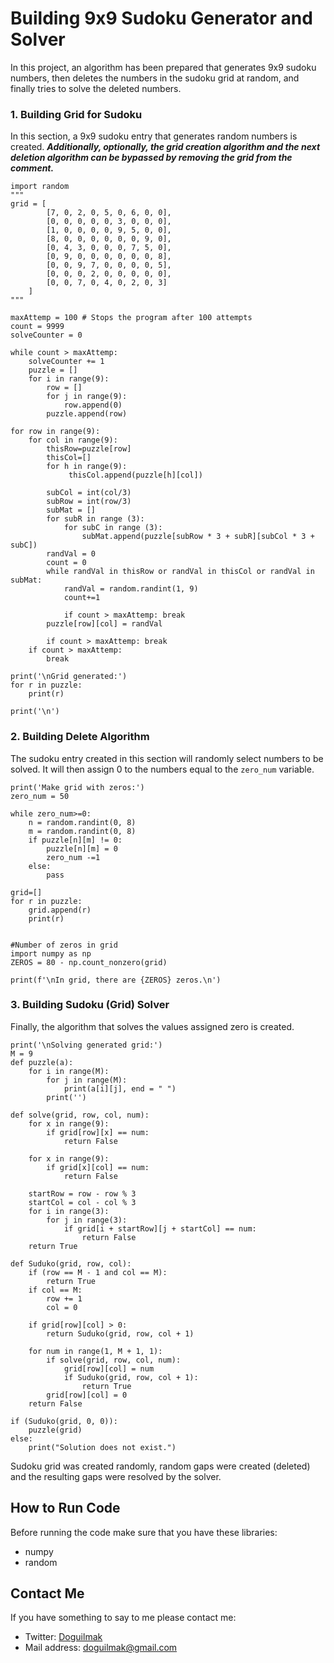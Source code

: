 
# Building 9x9 Sudoku Generator and Solver

In this project, an algorithm has been prepared that generates 9x9 sudoku numbers, then deletes the numbers in the sudoku grid at random, and finally tries to solve the deleted numbers.

### 1. Building Grid for Sudoku

In this section, a 9x9 sudoku entry that generates random numbers is created. ***Additionally, optionally, the grid creation algorithm and the next deletion algorithm can be bypassed by removing the grid from the comment.***

	import random 
	"""
	grid = [
	        [7, 0, 2, 0, 5, 0, 6, 0, 0],
	        [0, 0, 0, 0, 0, 3, 0, 0, 0],
	        [1, 0, 0, 0, 0, 9, 5, 0, 0],
	        [8, 0, 0, 0, 0, 0, 0, 9, 0],
	        [0, 4, 3, 0, 0, 0, 7, 5, 0],
	        [0, 9, 0, 0, 0, 0, 0, 0, 8],
	        [0, 0, 9, 7, 0, 0, 0, 0, 5],
	        [0, 0, 0, 2, 0, 0, 0, 0, 0],
	        [0, 0, 7, 0, 4, 0, 2, 0, 3]    
	    ]
	"""

	maxAttemp = 100 # Stops the program after 100 attempts
	count = 9999
	solveCounter = 0

	while count > maxAttemp:
	    solveCounter += 1
	    puzzle = []
	    for i in range(9):
	        row = []
	        for j in range(9):
	            row.append(0)
	        puzzle.append(row)

    for row in range(9):
        for col in range(9):
            thisRow=puzzle[row]
            thisCol=[]
            for h in range(9):
                 thisCol.append(puzzle[h][col])

            subCol = int(col/3)
            subRow = int(row/3)
            subMat = []
            for subR in range (3):
                for subC in range (3):
                    subMat.append(puzzle[subRow * 3 + subR][subCol * 3 + subC])
            randVal = 0
            count = 0
            while randVal in thisRow or randVal in thisCol or randVal in subMat:
                randVal = random.randint(1, 9)
                count+=1

                if count > maxAttemp: break 
            puzzle[row][col] = randVal

            if count > maxAttemp: break 
        if count > maxAttemp:
            break

	print('\nGrid generated:')
	for r in puzzle:
	    print(r)

	print('\n')

### 2. Building Delete Algorithm

The sudoku entry created in this section will randomly select numbers to be solved. It will then assign 0 to the numbers equal to the `zero_num` variable.

    print('Make grid with zeros:')
	zero_num = 50

	while zero_num>=0:
	    n = random.randint(0, 8)
	    m = random.randint(0, 8)
	    if puzzle[n][m] != 0:
	        puzzle[n][m] = 0
	        zero_num -=1
	    else:
	        pass
	    
	grid=[]   
	for r in puzzle:
	    grid.append(r)
	    print(r)
	    

	#Number of zeros in grid
	import numpy as np
	ZEROS = 80 - np.count_nonzero(grid)

	print(f'\nIn grid, there are {ZEROS} zeros.\n')

###  3. Building Sudoku (Grid) Solver

Finally, the algorithm that solves the values ​​assigned zero is created.

	print('\nSolving generated grid:')
	M = 9
	def puzzle(a):
	    for i in range(M):
	        for j in range(M):
	            print(a[i][j], end = " ")
	        print('')
	        
	def solve(grid, row, col, num):
	    for x in range(9):
	        if grid[row][x] == num:
	            return False
	             
	    for x in range(9):
	        if grid[x][col] == num:
	            return False 
	 
	    startRow = row - row % 3
	    startCol = col - col % 3
	    for i in range(3):
	        for j in range(3):
	            if grid[i + startRow][j + startCol] == num:
	                return False
	    return True
	 
	def Suduko(grid, row, col):    
	    if (row == M - 1 and col == M):
	        return True
	    if col == M:
	        row += 1
	        col = 0
	        
	    if grid[row][col] > 0:
	        return Suduko(grid, row, col + 1)
	    
	    for num in range(1, M + 1, 1):     
	        if solve(grid, row, col, num):         
	            grid[row][col] = num
	            if Suduko(grid, row, col + 1):
	                return True
	        grid[row][col] = 0
	    return False

	if (Suduko(grid, 0, 0)):
	    puzzle(grid)
	else:
	    print("Solution does not exist.")

Sudoku grid was created randomly, random gaps were created (deleted) and the resulting gaps were resolved by the solver.

## How to Run Code

Before running the code make sure that you have these libraries:

 - numpy 
 - random
    
## Contact Me

If you have something to say to me please contact me: 

 - Twitter: [Doguilmak](https://twitter.com/Doguilmak) 
 - Mail address: doguilmak@gmail.com
 
